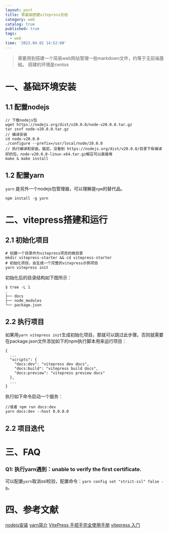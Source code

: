 ```yaml
---
layout: post
title: 零基础搭建vitepress总结
category: web
catalog: true
published: true
tags:
  - web
time: '2023.04.01 14:52:00'
---
```


> 需要用到搭建一个简易web网站管理一些markdown文件，约等于无前端基础。
> 搭建的环境是centos

# 一、基础环境安装
## 1.1 配置nodejs
```shell
// 下载nodejs包
wget https://nodejs.org/dist/v20.0.0/node-v20.0.0.tar.gz
tar zxvf node-v20.0.0.tar.gz
// 编译安装
cd node-v20.0.0
./configure --prefix=/usr/local/node/20.0.0
// 执行编译和安装。尴尬，没看到 https://nodejs.org/dist/v20.0.0/目录下有编译好的包，node-v20.0.0-linux-x64.tar.gz解压可以直接用
make & make install
```

## 1.2 配置yarn
`yarn` 是另外一个nodejs包管理器，可以理解是`npm`的替代品。
```
npm install -g yarn
```

# 二、vitepress搭建和运行
## 2.1 初始化项目
```shell
# 创建一个目录作为vitepress项目的根目录
mkdir vitepress-starter && cd vitepress-starter
# 初始化项目，会生成一个完整的vitepress示例项目
yarn vitepress init
```
初始化后的目录结构如下图所示：
```
$ tree -L 1
.
├── docs
├── node_modules
└── package.json
```

## 2.2 执行项目
如果用`yarn vitepress init`生成初始化项目，那就可以跳过此步骤。否则就需要在package.json文件添加如下的npm执行脚本用来运行项目：
```
{
  ...
  "scripts": {
    "docs:dev": "vitepress dev docs",
    "docs:build": "vitepress build docs",
    "docs:preview": "vitepress preview docs"
  },
  ...
}
```
执行如下命令启动一个服务：
```
//或者 npm run docs:dev
yarn docs:dev --host 0.0.0.0
```

## 2.2 项目迭代


# 三、FAQ

### Q1: 执行yarn遇到：unable to verify the first certificate.
可以配置`yarn`取消ssl校验，配置命令：`yarn config set "strict-ssl" false -g`。

# 四、参考文献
[nodejs安装](https://www.runoob.com/nodejs/nodejs-install-setup.html)
[yarn简介](https://zhuanlan.zhihu.com/p/357454908)
[VitePress 手把手完全使用手册](https://juejin.cn/post/7164276166084263972#heading-8)
[vitepress 入门](https://github.com/vuejs/vitepress/blob/main/docs/guide/getting-started.md)